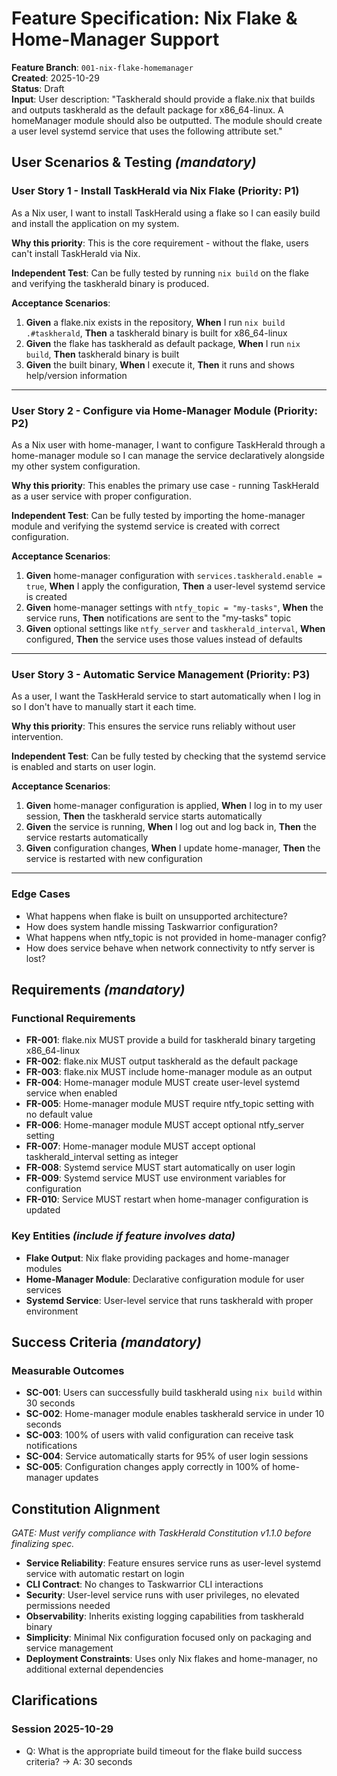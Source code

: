 # Feature Specification: Nix Flake & Home-Manager Support

**Feature Branch**: `001-nix-flake-homemanager`  
**Created**: 2025-10-29  
**Status**: Draft  
**Input**: User description: "Taskherald should provide a flake.nix that builds and outputs taskherald as the default package for x86_64-linux. A homeManager module should also be outputted. The module should create a user level systemd service that uses the following attribute set."

## User Scenarios & Testing _(mandatory)_

### User Story 1 - Install TaskHerald via Nix Flake (Priority: P1)

As a Nix user, I want to install TaskHerald using a flake so I can easily build and install the application on my system.

**Why this priority**: This is the core requirement - without the flake, users can't install TaskHerald via Nix.

**Independent Test**: Can be fully tested by running `nix build` on the flake and verifying the taskherald binary is produced.

**Acceptance Scenarios**:

1. **Given** a flake.nix exists in the repository, **When** I run `nix build .#taskherald`, **Then** a taskherald binary is built for x86_64-linux
2. **Given** the flake has taskherald as default package, **When** I run `nix build`, **Then** taskherald binary is built
3. **Given** the built binary, **When** I execute it, **Then** it runs and shows help/version information

---

### User Story 2 - Configure via Home-Manager Module (Priority: P2)

As a Nix user with home-manager, I want to configure TaskHerald through a home-manager module so I can manage the service declaratively alongside my other system configuration.

**Why this priority**: This enables the primary use case - running TaskHerald as a user service with proper configuration.

**Independent Test**: Can be fully tested by importing the home-manager module and verifying the systemd service is created with correct configuration.

**Acceptance Scenarios**:

1. **Given** home-manager configuration with `services.taskherald.enable = true`, **When** I apply the configuration, **Then** a user-level systemd service is created
2. **Given** home-manager settings with `ntfy_topic = "my-tasks"`, **When** the service runs, **Then** notifications are sent to the "my-tasks" topic
3. **Given** optional settings like `ntfy_server` and `taskherald_interval`, **When** configured, **Then** the service uses those values instead of defaults

---

### User Story 3 - Automatic Service Management (Priority: P3)

As a user, I want the TaskHerald service to start automatically when I log in so I don't have to manually start it each time.

**Why this priority**: This ensures the service runs reliably without user intervention.

**Independent Test**: Can be fully tested by checking that the systemd service is enabled and starts on user login.

**Acceptance Scenarios**:

1. **Given** home-manager configuration is applied, **When** I log in to my user session, **Then** the taskherald service starts automatically
2. **Given** the service is running, **When** I log out and log back in, **Then** the service restarts automatically
3. **Given** configuration changes, **When** I update home-manager, **Then** the service is restarted with new configuration

---

### Edge Cases

- What happens when flake is built on unsupported architecture?
- How does system handle missing Taskwarrior configuration?
- What happens when ntfy_topic is not provided in home-manager config?
- How does service behave when network connectivity to ntfy server is lost?

## Requirements _(mandatory)_

### Functional Requirements

- **FR-001**: flake.nix MUST provide a build for taskherald binary targeting x86_64-linux
- **FR-002**: flake.nix MUST output taskherald as the default package
- **FR-003**: flake.nix MUST include home-manager module as an output
- **FR-004**: Home-manager module MUST create user-level systemd service when enabled
- **FR-005**: Home-manager module MUST require ntfy_topic setting with no default value
- **FR-006**: Home-manager module MUST accept optional ntfy_server setting
- **FR-007**: Home-manager module MUST accept optional taskherald_interval setting as integer
- **FR-008**: Systemd service MUST start automatically on user login
- **FR-009**: Systemd service MUST use environment variables for configuration
- **FR-010**: Service MUST restart when home-manager configuration is updated

### Key Entities _(include if feature involves data)_

- **Flake Output**: Nix flake providing packages and home-manager modules
- **Home-Manager Module**: Declarative configuration module for user services
- **Systemd Service**: User-level service that runs taskherald with proper environment

## Success Criteria _(mandatory)_

### Measurable Outcomes

- **SC-001**: Users can successfully build taskherald using `nix build` within 30 seconds
- **SC-002**: Home-manager module enables taskherald service in under 10 seconds
- **SC-003**: 100% of users with valid configuration can receive task notifications
- **SC-004**: Service automatically starts for 95% of user login sessions
- **SC-005**: Configuration changes apply correctly in 100% of home-manager updates

## Constitution Alignment

_GATE: Must verify compliance with TaskHerald Constitution v1.1.0 before finalizing spec._

- **Service Reliability**: Feature ensures service runs as user-level systemd service with automatic restart on login
- **CLI Contract**: No changes to Taskwarrior CLI interactions
- **Security**: User-level service runs with user privileges, no elevated permissions needed
- **Observability**: Inherits existing logging capabilities from taskherald binary
- **Simplicity**: Minimal Nix configuration focused only on packaging and service management
- **Deployment Constraints**: Uses only Nix flakes and home-manager, no additional external dependencies

## Clarifications

### Session 2025-10-29

- Q: What is the appropriate build timeout for the flake build success criteria? → A: 30 seconds
